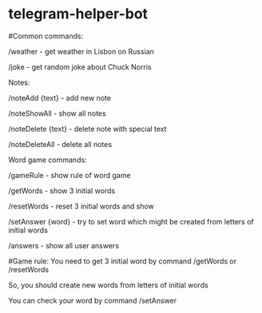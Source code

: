 # telegram-helper-bot

#Common commands:

/weather - get weather in Lisbon on Russian

/joke - get random joke about Chuck Norris

Notes:

/noteAdd {text} - add new note

/noteShowAll - show all notes

/noteDelete {text} - delete note with special text

/noteDeleteAll - delete all notes

Word game commands:

/gameRule - show rule of word game

/getWords - show 3 initial words

/resetWords - reset 3 initial words and show

/setAnswer {word} - try to set word which might be created from letters of initial words

/answers - show all user answers

#Game rule:
You need to get 3 initial word by command /getWords or /resetWords

So, you should create new words from letters of initial words

You can check your word by command /setAnswer